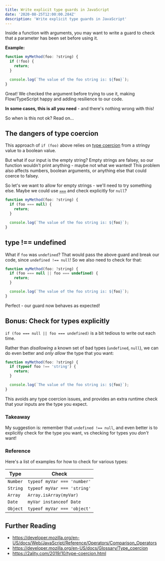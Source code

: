 ```yaml
---
title: Write explicit type guards in JavaScript
date: '2020-08-25T12:00:00.284Z'
description: 'Write explicit type guards in JavaScript'
---
```


Inside a function with arguments, you may want to write a guard to check that a parameter has been set before using it.

**Example:**

```js
function myMethod(foo: ?string) {
  if (!foo) {
    return;
  }

  console.log(`The value of the foo string is: ${foo}`);
}
```

Great! We checked the argument before trying to use it, making Flow/TypeScript happy and adding resilience to our code.

**In some cases, this is all you need** - and there's nothing wrong with this!

So when is this not ok? Read on...

## The dangers of type coercion

This approach of `if (foo)` above relies on [type coercion](https://developer.mozilla.org/en-US/docs/Glossary/Type_coercion) from a stringy value to a boolean value.

But what if our input is the empty string? Empty strings are falsey, so our function wouldn't print anything - maybe not what we wanted! This problem also affects numbers, boolean arguments, or anything else that could coerce to falsey.

So let's we want to allow for empty strings - we'll need to try something else. Maybe we could use [`===`](https://developer.mozilla.org/en-US/docs/Web/JavaScript/Reference/Operators/Comparison_Operators#Identity) and check explicitly for `null`?

```js
function myMethod(foo: ?string) {
  if (foo === null) {
    return;
  }

  console.log(`The value of the foo string is: ${foo}`);
}
```

## type !== undefined

What if `foo` was `undefined`? That would pass the above guard and break our code, since `undefined !== null`! So we also need to check for that:

```js
function myMethod(foo: ?string) {
  if (foo === null || foo === undefined) {
    return;
  }

  console.log(`The value of the foo string is: ${foo}`);
}
```

Perfect - our guard now behaves as expected!

## Bonus: Check for types explicitly

`if (foo === null || foo === undefined)` is a bit tedious to write out each time.

Rather than _disallowing_ a known set of bad types (`undefined`, `null`), we can do even better and _only allow_ the type that you want:

```js
function myMethod(foo: ?string) {
  if (typeof foo !== 'string') {
    return;
  }

  console.log(`The value of the foo string is: ${foo}`);
}
```

This avoids any type coercion issues, and provides an extra runtime check that your inputs are the type you expect.

### Takeaway

My suggestion is: remember that `undefined !== null`, and even better is to explicitly check for the type you want, vs checking for types you _don't_ want!

### Reference

Here's a list of examples for how to check for various types:

| Type     | Check                       |
| -------- | --------------------------- |
| `Number` | `typeof myVar === 'number'` |
| `String` | `typeof myVar === 'string'` |
| `Array`  | `Array.isArray(myVar)`      |
| `Date`   | `myVar instanceof Date`     |
| `Object` | `typeof myVar === 'object'` |

## Further Reading

- https://developer.mozilla.org/en-US/docs/Web/JavaScript/Reference/Operators/Comparison_Operators
- https://developer.mozilla.org/en-US/docs/Glossary/Type_coercion
- https://2ality.com/2019/10/type-coercion.html
